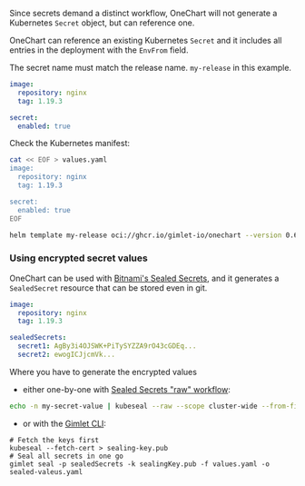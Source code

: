 Since secrets demand a distinct workflow, OneChart will not generate a Kubernetes `Secret` object, but can reference one.

OneChart can reference an existing Kubernetes `Secret` and it includes all entries in the deployment with the `EnvFrom` field.

The secret name must match the release name. `my-release` in this example.

```yaml
image:
  repository: nginx
  tag: 1.19.3

secret:
  enabled: true
```

Check the Kubernetes manifest:

```bash
cat << EOF > values.yaml
image:
  repository: nginx
  tag: 1.19.3

secret:
  enabled: true
EOF

helm template my-release oci://ghcr.io/gimlet-io/onechart --version 0.62.0 -f values.yaml
```

### Using encrypted secret values

OneChart can be used with [Bitnami's Sealed Secrets](https://github.com/bitnami-labs/sealed-secrets), and it generates a `SealedSecret` resource that can be stored even in git.

```yaml
image:
  repository: nginx
  tag: 1.19.3

sealedSecrets:
  secret1: AgBy3i4OJSWK+PiTySYZZA9rO43cGDEq...
  secret2: ewogICJjcmVk...
```

Where you have to generate the encrypted values 

- either one-by-one with [Sealed Secrets "raw" workflow](https://github.com/bitnami-labs/sealed-secrets#raw-mode-experimental):

```bash
echo -n my-secret-value | kubeseal --raw --scope cluster-wide --from-file=/dev/stdin
```

- or with the [Gimlet CLI](https://github.com/gimlet-io/gimlet-cli):

```
# Fetch the keys first
kubeseal --fetch-cert > sealing-key.pub
# Seal all secrets in one go
gimlet seal -p sealedSecrets -k sealingKey.pub -f values.yaml -o sealed-valeus.yaml
```
